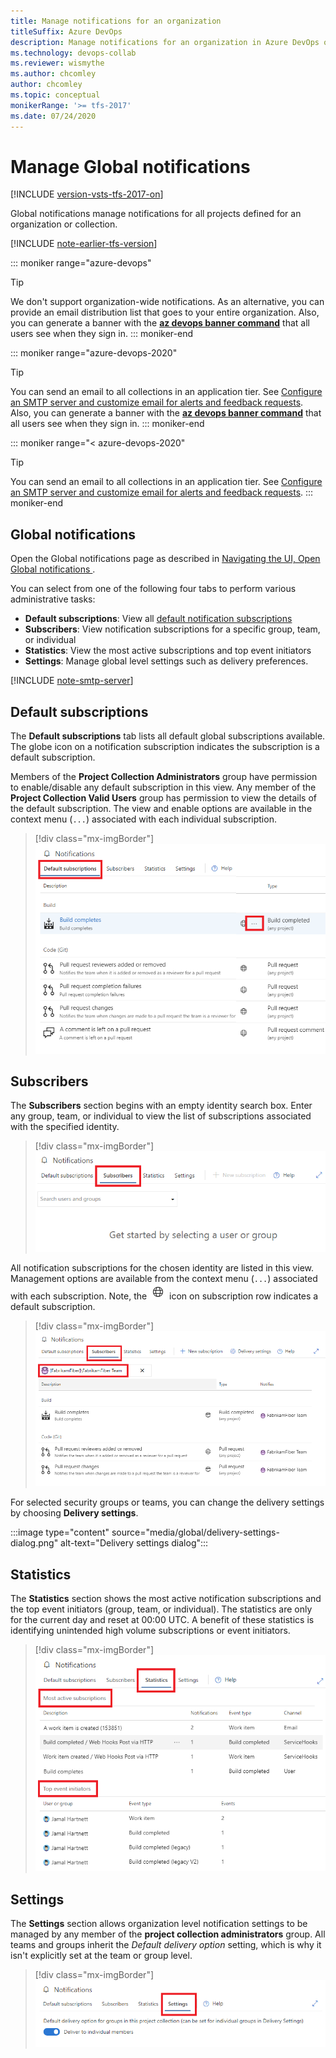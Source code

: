 ```yaml
---
title: Manage notifications for an organization
titleSuffix: Azure DevOps 
description: Manage notifications for an organization in Azure DevOps or Team Foundation Server (TFS)
ms.technology: devops-collab
ms.reviewer: wismythe
ms.author: chcomley
author: chcomley
ms.topic: conceptual
monikerRange: '>= tfs-2017'
ms.date: 07/24/2020 
---
```


# Manage Global notifications

[!INCLUDE [version-vsts-tfs-2017-on](../includes/version-tfs-2017-through-vsts.md)]

Global notifications manage notifications for all projects defined for an organization or collection. 

[!INCLUDE [note-earlier-tfs-version](includes/note-earlier-tfs-version.md)]

::: moniker range="azure-devops"
> [!TIP]
> We don't support organization-wide notifications. As an alternative, you can provide an email distribution list that goes to your entire organization. Also, you can generate a banner with the [**az devops banner command**](../organizations/settings/manage-banners.md) that all users see when they sign in.
::: moniker-end

::: moniker range="azure-devops-2020"
> [!TIP]
> You can send an email to all collections in an application tier. See [Configure an SMTP server and customize email for alerts and feedback requests](/azure/devops/server/admin/setup-customize-alerts). Also, you can generate a banner with the [**az devops banner command**](../organizations/settings/manage-banners.md) that all users see when they sign in.
::: moniker-end


::: moniker range="< azure-devops-2020"
> [!TIP]
> You can send an email to all collections in an application tier. See [Configure an SMTP server and customize email for alerts and feedback requests](/azure/devops/server/admin/setup-customize-alerts). 
::: moniker-end

## Global notifications

Open the Global notifications page as described in [Navigating the UI, Open Global notifications ](navigating-the-ui.md#open-org-level).

You can select from one of the following four tabs to perform various administrative tasks: 

* **Default subscriptions**: View all [default notification subscriptions](./oob-built-in-notifications.md)
* **Subscribers**: View notification subscriptions for a specific group, team, or individual
* **Statistics**: View the most active subscriptions and top event initiators
* **Settings**: Manage global level settings such as delivery preferences.


[!INCLUDE [note-smtp-server](includes/note-smtp-server.md)]

## Default subscriptions

The **Default subscriptions** tab lists all default global subscriptions available. The globe icon on a notification subscription indicates the subscription is a default subscription.

Members of the **Project Collection Administrators** group have permission to enable/disable any default subscription in this view. Any member of the **Project Collection Valid Users** group has permission to view the details of the default subscription. The view and enable options are available in the context menu (`...`) associated with each individual subscription.

> [!div class="mx-imgBorder"] 
> ![Organization level notifications page: Default subscriptions](media/view-organization-notification-default-subscriptions.png)

## Subscribers

The **Subscribers** section begins with an empty identity search box. Enter any group, team, or individual to view the list of subscriptions associated with the specified identity.

> [!div class="mx-imgBorder"] 
>![Organization level notifications page: Subscribers empty](media/view-organization-notification-subscribers-empty.png)

All notification subscriptions for the chosen identity are listed in this view. Management options are available from the context menu (`...`) associated with each subscription. Note, the ![globe](media/oob-notification.png) icon on subscription row indicates a default subscription.

> [!div class="mx-imgBorder"] 
> ![Organization level notifications page: Subscribers list](media/view-organization-notification-subscribers.png)

For selected security groups or teams, you can change the delivery settings by choosing **Delivery settings**. 

:::image type="content" source="media/global/delivery-settings-dialog.png" alt-text="Delivery settings dialog":::

## Statistics

The **Statistics** section shows the most active notification subscriptions and the top event initiators (group, team, or individual). The statistics are only for the current day and reset at 00:00 UTC. A benefit of these statistics is identifying unintended high volume subscriptions or event initiators.

> [!div class="mx-imgBorder"] 
>![Organization level notifications page: Statistics](media/view-organization-notification-stats.png)

## Settings

The **Settings** section allows organization level notification settings to be managed by any member of the **project collection administrators** group. All teams and groups inherit the _Default delivery option_ setting, which is why it isn't explicitly set at the team or group level.

> [!div class="mx-imgBorder"] 
>![Organization level notifications page: Settings](media/view-organization-notification-settings.png)

